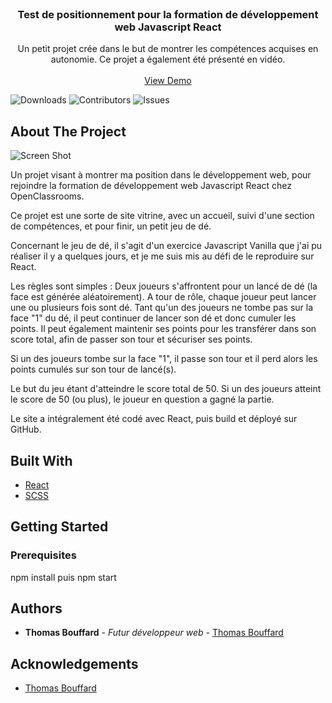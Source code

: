 <br/>
<p align="center">
  <h3 align="center">Test de positionnement pour la formation de développement web Javascript React</h3>

  <p align="center">
    Un petit projet crée dans le but de montrer les compétences acquises en autonomie. Ce projet a également été présenté en vidéo.
    <br/>
    <br/>
    <a href="https://github.com/ThomasBfrd/positionnement-oc">View Demo</a>
  </p>
</p>

![Downloads](https://img.shields.io/github/downloads/ThomasBfrd/positionnement-oc/total) ![Contributors](https://img.shields.io/github/contributors/ThomasBfrd/positionnement-oc?color=dark-green) ![Issues](https://img.shields.io/github/issues/ThomasBfrd/positionnement-oc) 

## About The Project

![Screen Shot](https://i.postimg.cc/fbHYt3Yb/projet-oc.png)

Un projet visant à montrer ma position dans le développement web, pour rejoindre la formation de développement web Javascript React chez OpenClassrooms.

Ce projet est une sorte de site vitrine, avec un accueil, suivi d'une section de compétences, et pour finir, un petit jeu de dé.

Concernant le jeu de dé, il s'agit d'un exercice Javascript Vanilla que j'ai pu réaliser il y a quelques jours, et je me suis mis au défi de le reproduire sur React.

Les règles sont simples : 
Deux joueurs s'affrontent pour un lancé de dé (la face est générée aléatoirement). A tour de rôle, chaque joueur peut lancer une ou plusieurs fois sont dé. Tant qu'un des joueurs ne tombe pas sur la face "1" du dé, il peut continuer de lancer son dé et donc cumuler les points.
Il peut également maintenir ses points pour les transférer dans son score total, afin de passer son tour et sécuriser ses points.

Si un des joueurs tombe sur la face "1", il passe son tour et il perd alors les points cumulés sur son tour de lancé(s).

Le but du jeu étant d'atteindre le score total de 50. Si un des joueurs atteint le score de 50 (ou plus), le joueur en question a gagné la partie.

Le site a intégralement été codé avec React, puis build et déployé sur GitHub.

## Built With

* [React](https://react.dev/)
* [SCSS](https://sass-lang.com/)

## Getting Started


### Prerequisites

npm install
puis npm start

## Authors

* **Thomas Bouffard** - *Futur développeur web* - [Thomas Bouffard](https://github.com/thomasBfrd)

## Acknowledgements

* [Thomas Bouffard](https://github.com/thomasBfrd)
